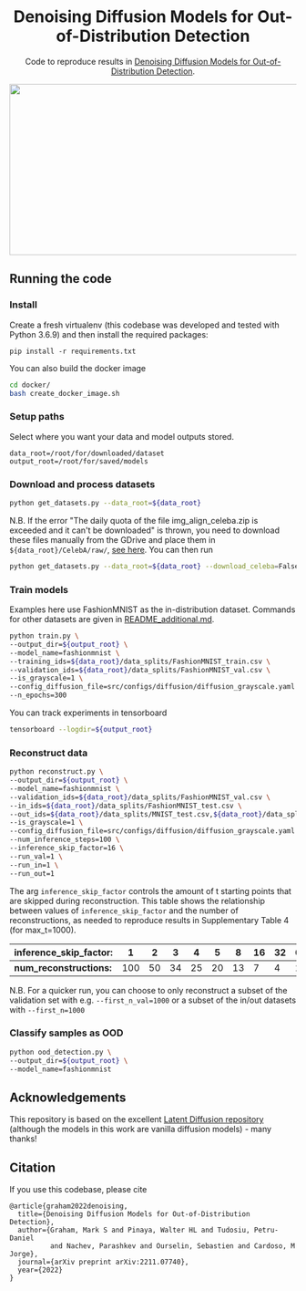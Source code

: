<h1 align="center">Denoising Diffusion Models for Out-of-Distribution Detection</h1>
<p align="center">
Code to reproduce results in <a href="https://arxiv.org/abs/2211.07740">Denoising Diffusion Models for Out-of-Distribution Detection</a>.

</p>

<p align="center">
  <img width="800" height="300" src="https://user-images.githubusercontent.com/7947315/202760559-5f053775-122b-47ba-a729-dc1d3485c660.svg">
</p>



## Running the code

### Install
Create a fresh virtualenv (this codebase was developed and tested with Python 3.6.9) and then install the required packages:

```pip install -r requirements.txt```

You can also build the docker image
```bash
cd docker/
bash create_docker_image.sh
```

### Setup paths
Select where you want your data and model outputs stored.
```
data_root=/root/for/downloaded/dataset
output_root=/root/for/saved/models
```

### Download and process datasets
```bash
python get_datasets.py --data_root=${data_root}
```
N.B. If the error "The daily quota of the file img_align_celeba.zip is exceeded and it can't be downloaded" is thrown,
you need to download these files manually from the GDrive and place them in `${data_root}/CelebA/raw/`, 
[see here](https://github.com/pytorch/vision/issues/1920#issuecomment-852237902). You can then run

```bash
python get_datasets.py --data_root=${data_root} --download_celeba=False
```
### Train models
Examples here use FashionMNIST as the in-distribution dataset. Commands for other datasets are given 
in [README_additional.md](README_additional.md).

```bash
python train.py \
--output_dir=${output_root} \
--model_name=fashionmnist \
--training_ids=${data_root}/data_splits/FashionMNIST_train.csv \
--validation_ids=${data_root}/data_splits/FashionMNIST_val.csv \
--is_grayscale=1 \
--config_diffusion_file=src/configs/diffusion/diffusion_grayscale.yaml \
--n_epochs=300
```
You can track experiments in tensorboard
```bash
tensorboard --logdir=${output_root}
```

### Reconstruct data

```bash
python reconstruct.py \
--output_dir=${output_root} \
--model_name=fashionmnist \
--validation_ids=${data_root}/data_splits/FashionMNIST_val.csv \
--in_ids=${data_root}/data_splits/FashionMNIST_test.csv \
--out_ids=${data_root}/data_splits/MNIST_test.csv,${data_root}/data_splits/MNIST_vflip_test.csv,${data_root}/data_splits/MNIST_hflip_test.csv \
--is_grayscale=1 \
--config_diffusion_file=src/configs/diffusion/diffusion_grayscale.yaml \
--num_inference_steps=100 \
--inference_skip_factor=16 \
--run_val=1 \
--run_in=1 \
--run_out=1
```
The arg `inference_skip_factor` controls the amount of t starting points that are skipped during reconstruction. 
This table shows the relationship between values of `inference_skip_factor` and the number of reconstructions, as needed
to reproduce results in Supplementary Table 4 (for max_t=1000).

| **inference_skip_factor:** | 1   | 2   | 3   | 4   | 5   | 8   | 16  | 32  | 64  |
|------------------------|-----|-----|-----|-----|-----|-----|-----|-----|-----|
| **num_reconstructions:**   | 100 | 50  | 34  | 25  | 20  | 13  | 7   | 4   | 2   |

N.B. For a quicker run, you can choose to only reconstruct a subset of the validation set with e.g. `--first_n_val=1000` 
or a subset of the in/out datasets with `--first_n=1000`


### Classify samples as OOD
```bash
python ood_detection.py \
--output_dir=${output_root} \
--model_name=fashionmnist
```

## Acknowledgements
This repository is based on the excellent [Latent Diffusion repository](https://github.com/CompVis/latent-diffusion) 
(although the models in this work are vanilla diffusion models) - many thanks!

## Citation
If you use this codebase, please cite 
```
@article{graham2022denoising,
  title={Denoising Diffusion Models for Out-of-Distribution Detection},
  author={Graham, Mark S and Pinaya, Walter HL and Tudosiu, Petru-Daniel
          and Nachev, Parashkev and Ourselin, Sebastien and Cardoso, M Jorge},
  journal={arXiv preprint arXiv:2211.07740},
  year={2022}
}
```
